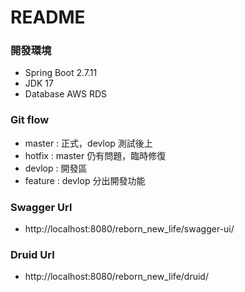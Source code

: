 # README

### 開發環境

*  Spring Boot 2.7.11
*  JDK 17
*  Database AWS RDS

### Git flow

*  master  : 正式，devlop 測試後上
*  hotfix  : master 仍有問題，臨時修復
*  devlop  : 開發區
*  feature : devlop 分出開發功能

### Swagger Url

* http://localhost:8080/reborn_new_life/swagger-ui/

### Druid Url

* http://localhost:8080/reborn_new_life/druid/
